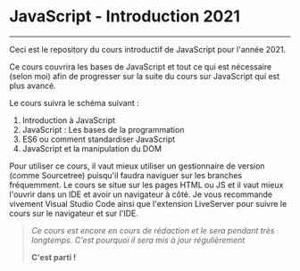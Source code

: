 # JavaScript - Introduction 2021

---

Ceci est le repository du cours introductif de JavaScript pour l'année 2021.

Ce cours couvrira les bases de JavaScript et tout ce qui est nécessaire (selon moi) afin de progresser sur la suite du cours sur JavaScript qui est plus avancé.

Le cours suivra le schéma suivant :

1. Introduction à JavaScript
2. JavaScript : Les bases de la programmation
3. ES6 ou comment standardiser JavaScript
4. JavaScript et la manipulation du DOM


Pour utiliser ce cours, il vaut mieux utiliser un gestionnaire de version (comme Sourcetree) puisqu'il faudra naviguer sur les branches fréquemment. Le cours se situe sur les pages HTML ou JS et il vaut mieux l'ouvrir dans un IDE et avoir un navigateur à côté. Je vous recommande vivement Visual Studio Code ainsi que l'extension LiveServer pour suivre le cours sur le navigateur et sur l'IDE.

>_Ce cours est encore en cours de rédaction et le sera pendant très longtemps. C'est pourquoi il sera mis à jour régulièrement_
>
> **C'est parti !**

